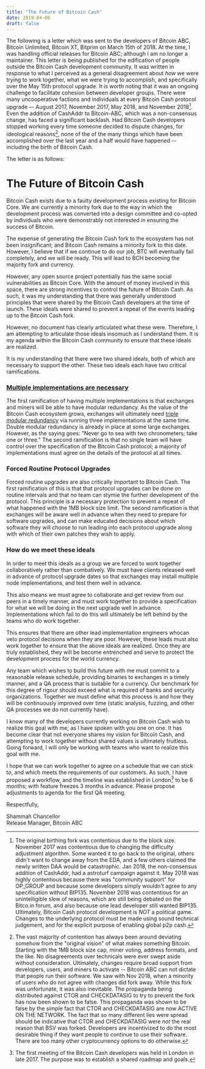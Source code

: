 ```yaml
---
title: "The Future of Bitcoin Cash"
date: 2019-04-08
draft: false
---
```


The following is a letter which was sent to the developers of Bitcoin ABC, Bitcoin Unlimited, Bitcoin XT, Bitprim on March 15th of 2018. At the time, I was handling official releases for Bitcoin ABC; although I am no longer a maintainer.  This letter is being published for the edification of people outside the Bitcoin Cash development community.  It was written in response to what I perceived as a general disagreement about *how* we were trying to work together, what we were trying to accomplish, and specifically over the May 15th protocol upgrade.  It is worth noting that it was an ongoing challenge to facilitate cohesion between developer groups. There were many uncooperative factions and individuals at every Bitcoin Cash protocol upgrade –- August 2017, November 2017, May 2018, and November 2018[^1].  Even the addition of CashAddr to Bitcoin-ABC, which was a non-consensus change, has faced a significant backlash.  Had Bitcoin Cash developers stopped working every time someone decided to dispute changes, for ideological reasons[^2], none of the of the many things which have been accomplished over the last year and a half would have happened -- including the birth of Bitcoin Cash.

The letter is as follows:

# The Future of Bitcoin Cash

Bitcoin Cash exists due to a faulty development process existing for Bitcoin Core. We are currently a minority fork due to the way in which the development process was converted into a design committee and co-opted by individuals who were demonstrably not interested in ensuring the success of Bitcoin.

The expense of generating the Bitcoin Cash fork to the ecosystem has not been insignificant; and Bitcoin Cash remains a minority fork to this date. However, I believe that if we continue to do our job, BTC will eventually fail completely, and ​we will be ready​. This will lead to BCH becoming the majority fork and currency.

However, any open source project potentially has the same social vulnerabilities as Bitcoin Core. With the amount of money involved in this space, there are strong incentives to control the future of Bitcoin Cash. As such, it was my understanding that there was generally understood principles that were shared by the Bitcoin Cash developers at the time of launch. These ideals were shared to prevent a repeat of the events leading up to the Bitcoin Cash fork.

However, no document has clearly articulated what these were. Therefore, I am attempting to articulate those ideals insomuch as I understand them. It is my agenda within the Bitcoin Cash community to ensure that these ideals are realized.

It is my understanding that there were two shared ideals, both of which are necessary to support the other. These two ideals each have two critical ramifications.

### [Multiple implementations are necessary](https://www.youtube.com/watch?v=64hqihJyP9U)

The first ramification of having multiple implementations is that exchanges and miners will be able to have modular redundancy. As the value of the Bitcoin Cash ecosystem grows, exchanges will ultimately need [​triple modular redundancy​](https://en.wikipedia.org/wiki/Triple_modular_redundancy) via running three implementations at the same time. Double modular redundancy is already in place at some large exchanges. However, as the saying goes: ”Never go to sea with two chronometers; take one or three." The second ramification is that no single team will have control over the specification of the Bitcoin Cash protocol; a majority of implementations must agree on the details of the protocol at all times.

### Forced Routine Protocol Upgrades

Forced routine upgrades are also critically important to Bitcoin Cash. The first ramification of this is that that protocol upgrades can be done on routine intervals and that no team can stymie the further development of the protocol. This principle is a necessary protection to prevent a repeat of what happened with the 1MB block size limit. The second ramification is that exchanges will be aware well in advance when they need to prepare for software upgrades, and can make educated decisions about which software they will choose to run leading into each protocol upgrade along with which of their own patches they wish to apply.

### How do we meet these ideals

In order to meet this ideals as a group we are ​forced​ to work together collaboratively rather than combatively. We must have clients released well in advance of protocol upgrade dates so that exchanges may install multiple node implementations, and test them well in advance.

This also means we ​must ​agree to collaborate and get review from our peers in a timely manner, and must work together to provide a specification for what we will be doing in the next upgrade ​well in advance. ​ Implementations which fail to do this will ultimately be left behind by the teams who do work together.

This ensures that there are other lead implementation engineers who ​can​ veto protocol decisions when they are poor. However, these leads must also work together to ensure that the above ideals are realized. Once they are truly established, they will be become entrenched and serve to protect the development process for the world currency. 

Any team which wishes to build this future with me must commit to a reasonable release schedule, providing binaries to exchanges in a timely manner, and a QA process that is suitable for a currency. Our benchmark for this degree of rigour should exceed what is required of banks and security organizations. Together we must define what this process is and how they will be continuously improved over time (static analysis, fuzzing, and other QA processes we do not currently have).

I know many of the developers currently working on Bitcoin Cash wish to realize this goal with me; as I have spoken with you one on one. It has become clear that not everyone shares my vision for Bitcoin Cash, and attempting to work together without shared values is ultimately fruitless. Going forward, I will only be working with teams who want to realize this goal with me.

I hope that we can work together to agree on a schedule that we can stick to, and which meets the requirements of our customers. As such, I have proposed a workflow, and the timeline was established in London[^3] to be 6 months; with feature freezes 3 months in advance. Please propose adjustments to ​agenda for the first QA meeting.

Respectfully,


Shammah Chancellor<br />
Release Manager, Bitcoin ABC

[^1]: The original birthing fork was contentious due to the block size. November 2017 was contentious due to changing the difficulty adjustment algorithm. Some wanted it to go back to the original, others didn't want to change away from the EDA, and a few others claimed the newly written DAA would be catastrophic. Jan 2018, the non-consensus addition of CashAddr, had a astroturf campaign against it. May 2018 was highly contentious because there was "community support" for OP_GROUP and because some developers simply wouldn't agree to any specification without BIP135. November 2018 was contentious for an unintelligible slew of reasons, which are still being debated on the Bitco.in forum, and also because one lead developer still wanted BIP135. Ultimately, Bitcoin Cash protocol development is *NOT* a political game.  Changes to the underlying protocol must be made using sound technical judgement, and for the explicit purpose of enabling global p2p cash.

[^2]: The vast majority of contention has always been around deviating somehow from the "original vision" of what makes something Bitcoin.  Starting with the 1MB block size cap, miner voting, address formats, and the like.  No disagreements over technicals were ever swept aside without consideration. Ultimately, changes require broad support from developers, users, and miners to activate -- Bitcoin ABC can not dictate that people run their software.  We saw with Nov 2018, when a minority of users who do not agree with changes did fork away.  While this fork was unfortunate, it was also inevitable.  The propaganda being distributed against CTOR and CHECKDATASIG to try to prevent the fork has now been shown to be false.  This propaganda was shown to be false by the simple fact that CTOR and CHECKDATASIG are now ACTIVE ON THE NETWORK.  The fact that so many different lies were spread should be indicative that CTOR and CHECKDATASIG were *not* the real reason that BSV was forked.  Developers are incentivized to do the most desirable thing if they want people to continue to use their software. There are too many other cryptocurrency options to do otherwise.

[^3]: The first meeting of the Bitcoin Cash developers was held in London in late 2017.  The purpose was to establish a shared roadmap and goals.

